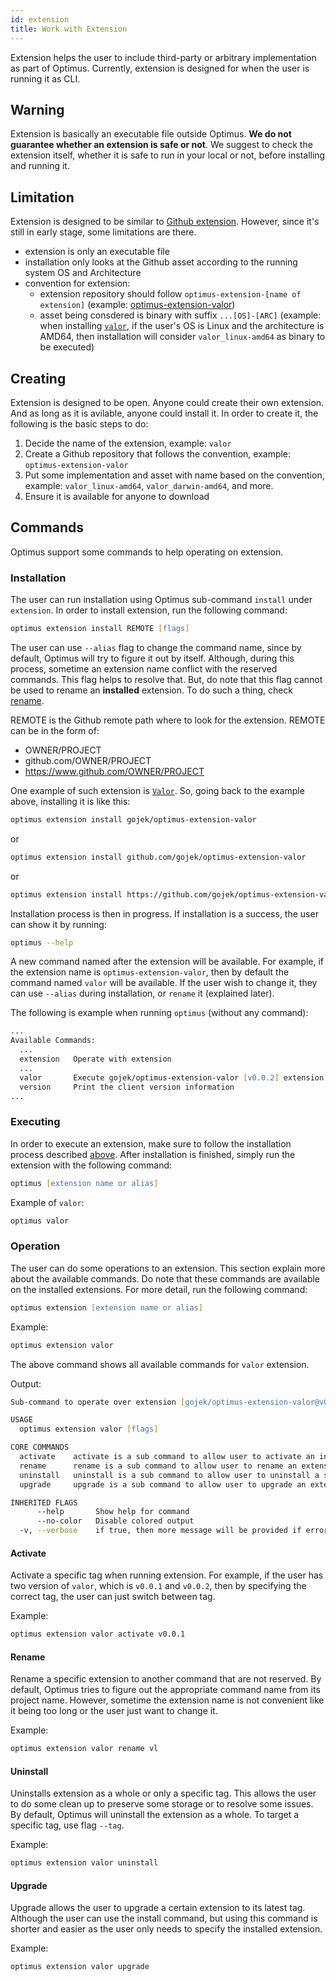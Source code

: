 ```yaml
---
id: extension
title: Work with Extension
---
```


Extension helps the user to include third-party or arbitrary implementation
as part of Optimus. Currently, extension is designed for when the user
is running it as CLI.

## Warning

Extension is basically an executable file outside Optimus. **We do not guarantee whether an extension is safe or not**. We suggest to check the extension itself, whether it is safe to run in your local or not, before installing and running it.

## Limitation

Extension is designed to be similar to [Github extension](https://cli.github.com/manual/gh_extension).
However, since it's still in early stage, some limitations are there.

* extension is only an executable file
* installation only looks at the Github asset according to the running system OS and Architecture
* convention for extension:
  * extension repository should follow `optimus-extension-[name of extension]` (example: [optimus-extension-valor](https://github.com/gojek/optimus-extension-valor))
  * asset being consdered is binary with suffix `...[OS]-[ARC]` (example: when installing [`valor`](https://github.com/gojek/optimus-extension-valor), if the user's OS is Linux and the architecture is AMD64, then installation will consider `valor_linux-amd64` as binary to be executed)

## Creating

Extension is designed to be open. Anyone could create their own extension. And as long as it is avilable, anyone could install it. In order to create it, the following is the basic steps to do:

1. Decide the name of the extension, example: `valor`
2. Create a Github repository that follows the convention, example: `optimus-extension-valor`
3. Put some implementation and asset with name based on the convention, example: `valor_linux-amd64`, `valor_darwin-amd64`, and more.
4. Ensure it is available for anyone to download

## Commands

Optimus support some commands to help operating on extension.

### Installation

The user can run installation using Optimus sub-command `install` under `extension`.
In order to install extension, run the following command:

```zsh
optimus extension install REMOTE [flags]
```

The user can use `--alias` flag to change the command name, since by default, Optimus
will try to figure it out by itself. Although, during this process, sometime
an extension name conflict with the reserved commands. This flag helps to resolve that.
But, do note that this flag cannot be used to rename an **installed** extension.
To do such a thing, check [rename](#rename).

REMOTE is the Github remote path where to look for the extension.
REMOTE can be in the form of:

* OWNER/PROJECT
* github.com/OWNER/PROJECT
* https://www.github.com/OWNER/PROJECT

One example of such extension is [`Valor`](https://github.com/gojek/optimus-extension-valor).
So, going back to the example above, installing it is like this:

```zsh
optimus extension install gojek/optimus-extension-valor
```

or

```zsh
optimus extension install github.com/gojek/optimus-extension-valor
```

or

```zsh
optimus extension install https://github.com/gojek/optimus-extension-valor
```

Installation process is then in progress. If installation is a success, the user can show it by running:

```zsh
optimus --help
```

A new command named after the extension will be available.
For example, if the extension name is `optimus-extension-valor`, then by default the command named `valor` will be available.
If the user wish to change it, they can use `--alias` during installation, or
`rename` it (explained later).

The following is example when running `optimus` (without any command):

```zsh
...
Available Commands:
  ...
  extension   Operate with extension
  ...
  valor       Execute gojek/optimus-extension-valor [v0.0.2] extension
  version     Print the client version information
...
```

### Executing

In order to execute an extension, make sure to follow the installation process described [above](#installation).
After installation is finished, simply run the extension with the following command:

```zsh
optimus [extension name or alias]
```

Example of `valor`:

```zsh
optimus valor
```

### Operation

The user can do some operations to an extension. This section explain more about the available commands. Do note that these commands are available on the installed extensions.
For more detail, run the following command:

```zsh
optimus extension [extension name or alias]
```

Example:

```zsh
optimus extension valor
```

The above command shows all available commands for `valor` extension.

Output:

```zsh
Sub-command to operate over extension [gojek/optimus-extension-valor@v0.0.4]

USAGE
  optimus extension valor [flags]

CORE COMMANDS
  activate    activate is a sub command to allow user to activate an installed tag
  rename      rename is a sub command to allow user to rename an extension command
  uninstall   uninstall is a sub command to allow user to uninstall a specified tag of an extension
  upgrade     upgrade is a sub command to allow user to upgrade an extension command

INHERITED FLAGS
      --help       Show help for command
      --no-color   Disable colored output
  -v, --verbose    if true, then more message will be provided if error encountered
```

#### Activate

Activate a specific tag when running extension. For example, if the user has two version of `valor`, which is `v0.0.1` and `v0.0.2`, then by specifying the correct tag, the user can just switch between tag.

Example:

```zsh
optimus extension valor activate v0.0.1
```

#### Rename

Rename a specific extension to another command that are not reserved.
By default, Optimus tries to figure out the appropriate command name from its project name.
However, sometime the extension name is not convenient like it being too long or the user
just want to change it.

Example:

```zsh
optimus extension valor rename vl
```

#### Uninstall

Uninstalls extension as a whole or only a specific tag. This allows the user to do
some clean up to preserve some storage or to resolve some issues.
By default, Optimus will uninstall the extension as a whole. To target a specific tag,
use flag `--tag`.

Example:

```zsh
optimus extension valor uninstall
```

#### Upgrade

Upgrade allows the user to upgrade a certain extension to its latest tag.
Although the user can use the install command, but using this command is shorter
and easier as the user only needs to specify the installed extension.

Example:

```zsh
optimus extension valor upgrade
```
